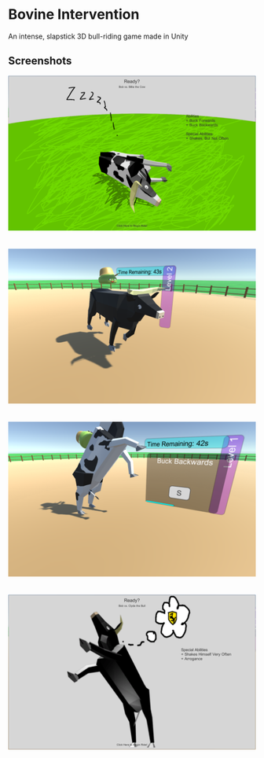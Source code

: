 # Bovine Intervention
An intense, slapstick 3D bull-riding game made in Unity

## Screenshots
![The iconic screenshot.](https://github.com/ngwattcos/Bovine-Intervention/blob/master/Screenshots/Screen%20Shot%202018-03-21%20at%202.07.16%20AM.png)
<br><br><br>
![The player rocketing.](https://github.com/ngwattcos/Bovine-Intervention/blob/master/Screenshots/Screen%20Shot%202018-03-21%20at%201.43.38%20AM.png)
<br><br><br>
![Main menu.](https://github.com/ngwattcos/Bovine-Intervention/blob/master/Screenshots/Screen%20Shot%202018-03-21%20at%202.17.59%20AM.png)
<br><br><br>
![The iconic screenshot.](https://github.com/ngwattcos/Bovine-Intervention/blob/master/Screenshots/Screen%20Shot%202018-03-21%20at%201.43.31%20AM.png)

